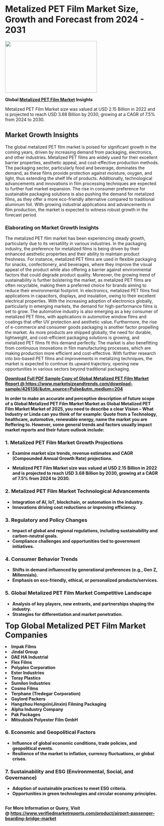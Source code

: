<H1>Metalized PET Film Market Size, Growth and Forecast from 2024 - 2031</H1><img class="aligncenter size-medium wp-image-584254" src="https://thirdeyenews.in/wp-content/uploads/2024/09/Global-Market-Research-300x168.jpeg" alt="" width="300" height="168" /><p><strong>Global&nbsp;<a href="https://www.marketsizeandtrends.com/download-sample/426138/&amp;utm_source=Pulse&amp;utm_medium=204">Metalized PET Film Market</a> Insights</strong></p><p>Metalized PET Film Market size was valued at USD 2.15 Billion in 2022 and is projected to reach USD 3.68 Billion by 2030, growing at a CAGR of 7.5% from 2024 to 2030.</p><p><h2>Market Growth Insights</h2> <p>The global metalized PET film market is poised for significant growth in the coming years, driven by increasing demand from packaging, electronics, and other industries. Metalized PET films are widely used for their excellent barrier properties, aesthetic appeal, and cost-effective production methods. The packaging sector, particularly food and beverage, dominates the demand, as these films provide protection against moisture, oxygen, and light, thus extending the shelf life of products. Additionally, technological advancements and innovations in film processing techniques are expected to further fuel market expansion. The rise in consumer preference for sustainable packaging solutions is also pushing the demand for metalized films, as they offer a more eco-friendly alternative compared to traditional aluminum foil. With growing industrial applications and advancements in film production, the market is expected to witness robust growth in the forecast period.</p> <p><strong><a href="#"></a></strong></p> <h3>Elaborating on Market Growth Insights</h3> <p>The metalized PET film market has been experiencing steady growth, particularly due to its versatility in various industries. In the packaging industry, the preference for metalized films is being driven by their enhanced aesthetic properties and their ability to maintain product freshness. For instance, metalized PET films are used in flexible packaging for snacks, confectionery, and beverages, where they improve the visual appeal of the product while also offering a barrier against environmental factors that could degrade product quality. Moreover, the growing trend of sustainability is further bolstering the market, as metalized PET films are often recyclable, making them a preferred choice for brands aiming to reduce their environmental footprint. In electronics, metalized PET films find applications in capacitors, displays, and insulation, owing to their excellent electrical properties. With the increasing adoption of electronics globally, particularly in emerging markets, the demand for high-performance films is set to grow. The automotive industry is also emerging as a key consumer of metalized PET films, with applications in automotive window films and coatings that offer UV protection and aesthetic value. Furthermore, the rise of e-commerce and consumer goods packaging is another factor propelling the market. As more products are shipped globally, the need for durable, lightweight, and cost-efficient packaging solutions is growing, and metalized PET films fit this demand perfectly. The market is also benefitting from continuous innovations in film manufacturing processes, which are making production more efficient and cost-effective. With further research into bio-based PET films and improvements in metalizing techniques, the market is expected to continue its upward trajectory, opening new opportunities in various sectors beyond traditional packaging. <p><strong><a href="#"></p><p><span class=""><strong>Download Full PDF Sample Copy of Global Metalized PET Film Market Report</strong> @ <a href="https://www.marketsizeandtrends.com/download-sample/426138/&amp;utm_source=Pulse&amp;utm_medium=204" target="_blank">https://www.marketsizeandtrends.com/download-sample/426138/&amp;utm_source=Pulse&amp;utm_medium=204</a></span></p><p>In order to make an accurate and perceptive description of future scope of a Global&nbsp;Metalized PET Film Market Market as Global&nbsp;Metalized PET Film Market Market of 2025, you need to describe a clear Vision &ndash; What Industry or Linda can you think of for example: Quote from a Technology, healthcare, automotive, renewable energy, name the market you are Reffering to. However, some general trends and factors usually impact market reports and their future outlook include:</p><h3>1.&nbsp;<strong>Metalized PET Film Market Growth Projections</strong></h3><ul><li>Examine market size trends, revenue estimates and CAGR (Compounded Annual Growth Rate) projections.</li><li><p>Metalized PET Film Market size was valued at USD 2.15 Billion in 2022 and is projected to reach USD 3.68 Billion by 2030, growing at a CAGR of 7.5% from 2024 to 2030.</p></li></ul><h3>2.&nbsp;<strong>Metalized PET Film Market Technological Advancements</strong></h3><ul><li>Integration of AI, IoT, blockchain, or automation in the industry.</li><li>Innovations driving cost reductions or improving efficiency.</li></ul><h3>3.&nbsp;<strong>Regulatory and Policy Changes</strong></h3><ul><li>Impact of global and regional regulations, including sustainability and carbon-neutral goals.</li><li>Compliance challenges and opportunities tied to government initiatives.</li></ul><h3>4.&nbsp;<strong>Consumer Behavior Trends</strong></h3><ul><li>Shifts in demand influenced by generational preferences (e.g., Gen Z, Millennials).</li><li>Emphasis on eco-friendly, ethical, or personalized products/services.</li></ul><h3>5.&nbsp;<strong>Global Metalized PET Film Market Competitive Landscape</strong></h3><ul><li>Analysis of key players, new entrants, and partnerships shaping the industry.</li><li>Strategies for differentiation and market penetration.</li></ul><p data-pm-slice="1 1 []"><span style="color: inherit; font-family: inherit; font-size: 25px;">Top Global Metalized PET Film Market Companies</span></p><div class="" data-test-id=""><p><li>Impak Films</li><li> Jindal Group</li><li> DAE HA Industrial</li><li> Flex Films</li><li> Polyplex Corporation</li><li> Ester Industries</li><li> Toray Plastics</li><li> Sumilon Industries</li><li> Cosmo Films</li><li> Terphane (Tredegar Corporation)</li><li> Gaylord Packers</li><li> Hangzhou Hengxin(Jinxin) Filming Packaging</li><li> Alpha Industry Company</li><li> Pak Packages</li><li> Mitsubishi Polyester Film GmbH</li></p></div><h3>6.&nbsp;<strong>Economic and Geopolitical Factors</strong></h3><ul><li>Influence of global economic conditions, trade policies, and geopolitical events.</li><li>Resilience of the market to inflation, currency fluctuations, or global crises.</li></ul><h3>7.&nbsp;<strong>Sustainability and ESG (Environmental, Social, and Governance)</strong></h3><ul><li>Adoption of sustainable practices to meet ESG criteria.</li><li>Opportunities in green technologies and circular economy principles.</li></ul><h2><strong style="font-size: 14px;">For More Information or Query, Visit @&nbsp;</strong><a style="background-color: #ffffff; font-size: 14px;" href="https://www.marketsizeandtrends.com/report/metalized-pet-film-market/" target="_blank">https://www.verifiedmarketreports.com/product/airport-passenger-boarding-bridge-market</a></h2>
